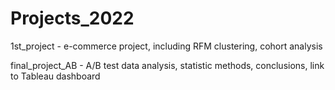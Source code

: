 # Projects_2022
1st_project - e-commerce project, including RFM clustering, cohort analysis

final_project_AB - A/B test data analysis, statistic methods, conclusions, link to Tableau dashboard
